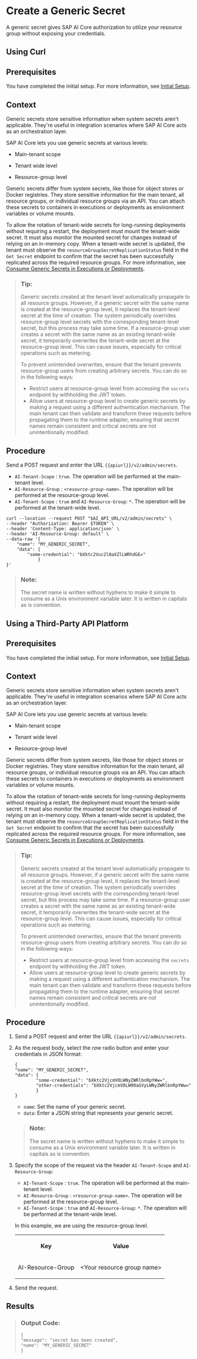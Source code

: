 <!-- loio1831845910364e97b3a7c6644a9e1f4b -->

# Create a Generic Secret

A generic secret gives SAP AI Core authorization to utilize your resource group without exposing your credentials.

<a name="task_i3h_n13_tcc"/>

<!-- task\_i3h\_n13\_tcc -->

## Using Curl



<a name="task_i3h_n13_tcc__prereq_ny2_dbd_gyb"/>

## Prerequisites

You have completed the initial setup. For more information, see [Initial Setup](initial-setup-38c4599.md).



<a name="task_i3h_n13_tcc__context_lm3_sy2_zcc"/>

## Context

Generic secrets store sensitive information when system secrets aren't applicable. They're useful in integration scenarios where SAP AI Core acts as an orchestration layer.

SAP AI Core lets you use generic secrets at various levels:

-   Main-tenant scope

-   Tenant wide level

-   Resource-group level


Generic secrets differ from system secrets, like those for object stores or Docker registries. They store sensitive information for the main tenant, all resource groups, or individual resource groups via an API. You can attach these secrets to containers in executions or deployments as environment variables or volume mounts.

To allow the rotation of tenant-wide secrets for long-running deployments without requiring a restart, the deployment must mount the tenant-wide secret. It must also monitor the mounted secret for changes instead of relying on an in-memory copy. When a tenant-wide secret is updated, the tenant must observe the `resourceGroupSecretReplicationStatus` field in the `Get Secret` endpoint to confirm that the secret has been successfully replicated across the required resource groups. For more information, see [Consume Generic Secrets in Executions or Deployments](https://help.sap.com/docs/AI_CORE/2d6c5984063c40a59eda62f4a9135bee/185a3245692542a78bfeff87220410c6.html).

> ### Tip:  
> Generic secrets created at the tenant level automatically propagate to all resource groups. However, if a generic secret with the same name is created at the resource-group level, it replaces the tenant-level secret at the time of creation. The system periodically overrides resource-group level secrets with the corresponding tenant-level secret, but this process may take some time. If a resource-group user creates a secret with the same name as an existing tenant-wide secret, it temporarily overwrites the tenant-wide secret at the resource-group level. This can cause issues, especially for critical operations such as metering.
> 
> To prevent unintended overwrites, ensure that the tenant prevents resource-group users from creating arbitrary secrets. You can do so in the following ways:
> 
> -   Restrict users at resource-group level from accessing the `secrets` endpoint by withholding the JWT token.
> -   Allow users at resource-group level to create generic secrets by making a request using a different authentication mechanism. The main tenant can then validate and transform these requests before propagating them to the runtime adapter, ensuring that secret names remain consistent and critical secrets are not unintentionally modified.



<a name="task_i3h_n13_tcc__steps_mm3_sy2_zcc"/>

## Procedure

Send a POST request and enter the URL `{{apiurl}}/v2/admin/secrets`.

-   `AI-Tenant-Scope` : `true`. The operation will be performed at the main-tenant level.
-   `AI-Resource-Group` : <code><i class="varname">&lt;resource-group-name&gt;</i></code>. The operation will be performed at the resource-group level.
-   `AI-Tenant-Scope` : `true` and `AI-Resource-Group`: `*`. The operation will be performed at the tenant-wide level.

```
curl --location --request POST "$AI_API_URL/v2/admin/secrets" \
--header "Authorization: Bearer $TOKEN" \
--header 'Content-Type: application/json' \
--header 'AI-Resource-Group: default' \
--data-raw '{
	"name": "MY_GENERIC_SECRET",
	"data": {
		"some-credential": "bXktc2Vuc2l0aXZlLWRhdGE="
			}
}'					
```

> ### Note:  
> The secret name is written without hyphens to make it simple to consume as a Unix environment variable later. It is written in capitals as is convention.

<a name="task_cxf_n13_tcc"/>

<!-- task\_cxf\_n13\_tcc -->

## Using a Third-Party API Platform



<a name="task_cxf_n13_tcc__prereq_pkr_zhd_gyb"/>

## Prerequisites

You have completed the initial setup. For more information, see [Initial Setup](initial-setup-38c4599.md).



<a name="task_cxf_n13_tcc__context_rw3_ry2_zcc"/>

## Context

Generic secrets store sensitive information when system secrets aren't applicable. They're useful in integration scenarios where SAP AI Core acts as an orchestration layer.

SAP AI Core lets you use generic secrets at various levels:

-   Main-tenant scope

-   Tenant wide level

-   Resource-group level


Generic secrets differ from system secrets, like those for object stores or Docker registries. They store sensitive information for the main tenant, all resource groups, or individual resource groups via an API. You can attach these secrets to containers in executions or deployments as environment variables or volume mounts.

To allow the rotation of tenant-wide secrets for long-running deployments without requiring a restart, the deployment must mount the tenant-wide secret. It must also monitor the mounted secret for changes instead of relying on an in-memory copy. When a tenant-wide secret is updated, the tenant must observe the `resourceGroupSecretReplicationStatus` field in the `Get Secret` endpoint to confirm that the secret has been successfully replicated across the required resource groups. For more information, see [Consume Generic Secrets in Executions or Deployments](https://help.sap.com/docs/AI_CORE/2d6c5984063c40a59eda62f4a9135bee/185a3245692542a78bfeff87220410c6.html).

> ### Tip:  
> Generic secrets created at the tenant level automatically propagate to all resource groups. However, if a generic secret with the same name is created at the resource-group level, it replaces the tenant-level secret at the time of creation. The system periodically overrides resource-group level secrets with the corresponding tenant-level secret, but this process may take some time. If a resource-group user creates a secret with the same name as an existing tenant-wide secret, it temporarily overwrites the tenant-wide secret at the resource-group level. This can cause issues, especially for critical operations such as metering.
> 
> To prevent unintended overwrites, ensure that the tenant prevents resource-group users from creating arbitrary secrets. You can do so in the following ways:
> 
> -   Restrict users at resource-group level from accessing the `secrets` endpoint by withholding the JWT token.
> -   Allow users at resource-group level to create generic secrets by making a request using a different authentication mechanism. The main tenant can then validate and transform these requests before propagating them to the runtime adapter, ensuring that secret names remain consistent and critical secrets are not unintentionally modified.



<a name="task_cxf_n13_tcc__steps_sw3_ry2_zcc"/>

## Procedure

1.  Send a POST request and enter the URL `{{apiurl}}/v2/admin/secrets`.

2.  As the request body, select the *raw* radio button and enter your credentials in JSON format:

    ```
    {
    "name": "MY_GENERIC_SECRET",
    "data": {
    		"some-credential": "bXktc2VjcmV0LWNyZWRlbnRpYWw=",
    		"other-credentials": "bXktc2VjcmV0LW90aGVyLWNyZWRlbnRpYWw="
    		}
    }
    ```

    -   `name`: Set the name of your generic secret.
    -   `data`: Enter a JSON string that represents your generic secret.

    > ### Note:  
    > The secret name is written without hyphens to make it simple to consume as a Unix environment variable later. It is written in capitals as is convention.

3.  Specify the scope of the request via the header `AI-Tenant-Scope` and `AI-Resource-Group`:

    -   `AI-Tenant-Scope` : `true`. The operation will be performed at the main-tenant level.
    -   `AI-Resource-Group` : <code><i class="varname">&lt;resource-group-name&gt;</i></code>. The operation will be performed at the resource-group level.
    -   `AI-Tenant-Scope` : `true` and `AI-Resource-Group`: `*`. The operation will be performed at the tenant-wide level.

    In this example, we are using the resource-group level.


    <table>
    <tr>
    <th valign="top">

    Key
    
    </th>
    <th valign="top">

    Value
    
    </th>
    </tr>
    <tr>
    <td valign="top">
    
    AI-Resource-Group
    
    </td>
    <td valign="top">
    
    <Your resource group name\>
    
    </td>
    </tr>
    </table>
    
4.  Send the request.




<a name="task_cxf_n13_tcc__result_fxd_cmf_cyb"/>

## Results

> ### Output Code:  
> ```
> {
> "message": "secret has been created",
> "name": "MY_GENERIC_SECRET"
> }
> ```

